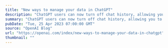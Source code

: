```yaml
---
title: "New ways to manage your data in ChatGPT"
description: "ChatGPT users can now turn off chat history, allowing you to choose which conversations can be used to train our models."
summary: "ChatGPT users can now turn off chat history, allowing you to choose which conversations can be used to train our models."
pubDate: "Tue, 25 Apr 2023 07:00:00 GMT"
source: "OpenAI Blog"
url: "https://openai.com/index/new-ways-to-manage-your-data-in-chatgpt"
thumbnail: ""
---
```


